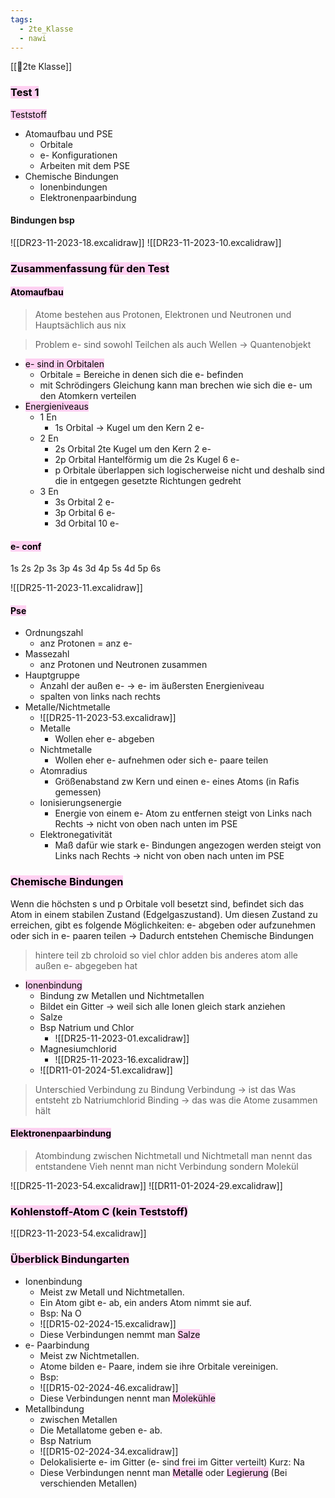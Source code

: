 ```yaml
---
tags:
  - 2te_Klasse
  - nawi
---
```

[[🥲2te Klasse]]

### <mark style="background: #FFB8EBA6;">Test 1</mark>

<mark style="background: #FFB8EBA6;">Teststoff</mark>

- Atomaufbau und PSE
	- Orbitale
	- e- Konfigurationen
	- Arbeiten mit dem PSE
- Chemische Bindungen
	- Ionenbindungen
	- Elektronenpaarbindung

#### Bindungen bsp
![[DR23-11-2023-18.excalidraw]]
![[DR23-11-2023-10.excalidraw]]

### <mark style="background: #FFB8EBA6;">Zusammenfassung für den Test</mark>

#### <mark style="background: #FFB8EBA6;">Atomaufbau</mark>

> Atome bestehen aus Protonen, Elektronen und Neutronen und Hauptsächlich aus nix

> Problem e- sind sowohl Teilchen als auch Wellen → Quantenobjekt 

- <mark style="background: #FFB8EBA6;">e- sind in Orbitalen</mark>
	- Orbitale = Bereiche in denen sich die e- befinden
	- mit Schrödingers Gleichung kann man brechen wie sich die e- um den Atomkern verteilen
- <mark style="background: #FFB8EBA6;">Energieniveaus</mark>
	- 1 En
		- 1s Orbital → Kugel um den Kern 2 e-
	- 2 En
		- 2s Orbital 2te Kugel um den Kern 2 e-
		- 2p Orbital Hantelförmig um die 2s Kugel 6 e-
		- p Orbitale überlappen sich logischerweise nicht und deshalb sind die in entgegen gesetzte Richtungen gedreht
	- 3 En
		- 3s Orbital 2 e-
		- 3p Orbital 6 e-
		- 3d Orbital 10 e-
#### <mark style="background: #FFB8EBA6;">e- conf</mark>

1s 2s 2p 3s 3p 4s 3d 4p 5s 4d 5p 6s 

![[DR25-11-2023-11.excalidraw]]
#### <mark style="background: #FFB8EBA6;">Pse</mark>

- Ordnungszahl 
	- anz Protonen = anz e-
- Massezahl
	- anz Protonen und Neutronen zusammen
- Hauptgruppe
	- Anzahl der außen e- → e- im äußersten Energieniveau 
	- spalten von links nach rechts
- Metalle/Nichtmetalle
	- ![[DR25-11-2023-53.excalidraw]]
	- Metalle
		- Wollen eher e- abgeben
	- Nichtmetalle
		- Wollen eher e- aufnehmen oder sich e- paare teilen
	- Atomradius
		- Größenabstand zw Kern und einen e- eines Atoms (in Rafis gemessen)
	- Ionisierungsenergie
		- Energie von einem e- Atom zu entfernen steigt von Links nach Rechts → nicht von oben nach unten im PSE
	- Elektronegativität
		- Maß dafür wie stark e- Bindungen angezogen werden steigt von Links nach Rechts → nicht von oben nach unten im PSE
### <mark style="background: #FFB8EBA6;">Chemische Bindungen</mark>

Wenn die höchsten s und p Orbitale voll besetzt sind, befindet sich das Atom in einem stabilen Zustand (Edgelgaszustand). Um diesen Zustand zu erreichen, gibt es folgende Möglichkeiten: e- abgeben oder aufzunehmen oder sich in e- paaren teilen → Dadurch entstehen Chemische Bindungen

> hintere teil zb chroloid so viel chlor adden bis anderes atom alle außen e- abgegeben hat

- <mark style="background: #FFB8EBA6;">Ionenbindung</mark>
	- Bindung zw Metallen und Nichtmetallen
	- Bildet ein Gitter → weil sich alle Ionen gleich stark anziehen
	- Salze
	- Bsp Natrium und Chlor 
		- ![[DR25-11-2023-01.excalidraw]]
	- Magnesiumchlorid
		- ![[DR25-11-2023-16.excalidraw]]
	- ![[DR11-01-2024-51.excalidraw]]
> Unterschied Verbindung zu Bindung
> Verbindung → ist das Was entsteht zb Natriumchlorid
> Binding → das was die Atome zusammen hält

#### <mark style="background: #FFB8EBA6;">Elektronenpaarbindung</mark>

> Atombindung zwischen Nichtmetall und Nichtmetall 
> man nennt das entstandene Vieh nennt man nicht Verbindung sondern Molekül

![[DR25-11-2023-54.excalidraw]]
![[DR11-01-2024-29.excalidraw]]
### <mark style="background: #FFB8EBA6;">Kohlenstoff-Atom C (kein Teststoff)</mark>

![[DR23-11-2023-54.excalidraw]]


### <mark style="background: #FFB8EBA6;">Überblick Bindungarten</mark>

- Ionenbindung
	- Meist zw Metall und Nichtmetallen.
	- Ein Atom gibt e- ab, ein anders Atom nimmt sie auf.
	- Bsp: Na O
	- ![[DR15-02-2024-15.excalidraw]]
	- Diese Verbindungen nemmt man <mark style="background: #FFB8EBA6;">Salze</mark>
- e- Paarbindung
	- Meist zw Nichtmetallen.
	- Atome bilden e- Paare, indem sie ihre Orbitale vereinigen.
	- Bsp:
	- ![[DR15-02-2024-46.excalidraw]]
	- Diese Verbindungen nennt man <mark style="background: #FFB8EBA6;">Molekühle</mark>
- Metallbindung
	- zwischen Metallen
	- Die Metallatome geben e- ab.
	- Bsp Natrium
	- ![[DR15-02-2024-34.excalidraw]]
	- Delokalisierte e- im Gitter (e- sind frei im Gitter verteilt) Kurz: Na
	- Diese Verbindungen nennt man <mark style="background: #FFB8EBA6;">Metalle</mark> oder <mark style="background: #FFB8EBA6;">Legierung</mark> (Bei verschienden Metallen)